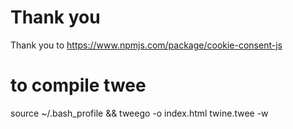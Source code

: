 # Thank you

Thank you to https://www.npmjs.com/package/cookie-consent-js

# to compile twee

source ~/.bash_profile &&
tweego -o index.html twine.twee -w

